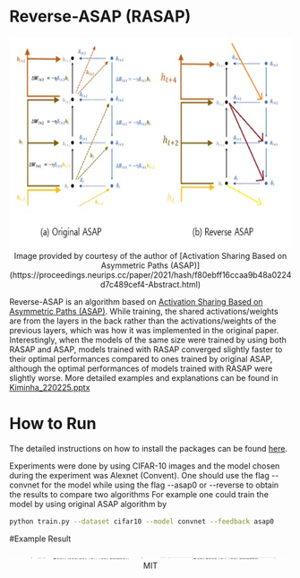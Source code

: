 # Reverse-ASAP (RASAP)

<p align="center"><img src="./ASAP_RASAP_diagram.jpg"  width="750" height="380">
Image provided by courtesy of the author of [Activation Sharing Based on Asymmetric Paths (ASAP)](https://proceedings.neurips.cc/paper/2021/hash/f80ebff16ccaa9b48a0224d7c489cef4-Abstract.html)

Reverse-ASAP is an algorithm based on [Activation Sharing Based on Asymmetric Paths (ASAP)](https://proceedings.neurips.cc/paper/2021/hash/f80ebff16ccaa9b48a0224d7c489cef4-Abstract.html). While training, the shared activations/weights are from the layers in the back rather than the activations/weights of the previous layers, which was how it was implemented in the original paper. Interestingly, when the models of the same size were trained by using both RASAP and ASAP, models trained with RASAP converged slightly faster to their optimal performances compared to ones trained by original ASAP, although the optimal performances of models trained with RASAP were slightly worse. More detailed examples and explanations can be found in [Kiminha_220225.pptx](https://github.com/kiminha01/reverse_asap/blob/main/KimInha_presentation_220225.pptx)

# How to Run
The detailed instructions on how to install the packages can be found [here](https://github.com/WooSunghyeon/Activation-Sharing-with-Asymmetric-Paths).

Experiments were done by using CIFAR-10 images and the model chosen during the experiment was Alexnet (Convent). One should use the flag --convnet for the model while using the flag --asap0 or --reverse to obtain the results to compare two algorithms
For example one could train the model by using original ASAP algorithm by
```sh
python train.py --dataset cifar10 --model convnet --feedback asap0
```

#Example Result
<p align="center"><img src="./result.jpg"  width="750" height="3

#License
[MIT](https://choosealicense.com/licenses/mit/)
